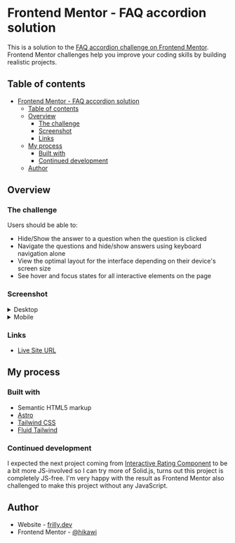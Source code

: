 # Frontend Mentor - FAQ accordion solution

This is a solution to the [FAQ accordion challenge on Frontend Mentor](https://www.frontendmentor.io/challenges/faq-accordion-wyfFdeBwBz). Frontend Mentor challenges help you improve your coding skills by building realistic projects.

## Table of contents

- [Frontend Mentor - FAQ accordion solution](#frontend-mentor---faq-accordion-solution)
  - [Table of contents](#table-of-contents)
  - [Overview](#overview)
    - [The challenge](#the-challenge)
    - [Screenshot](#screenshot)
    - [Links](#links)
  - [My process](#my-process)
    - [Built with](#built-with)
    - [Continued development](#continued-development)
  - [Author](#author)

## Overview

### The challenge

Users should be able to:

- Hide/Show the answer to a question when the question is clicked
- Navigate the questions and hide/show answers using keyboard navigation alone
- View the optimal layout for the interface depending on their device's screen size
- See hover and focus states for all interactive elements on the page

### Screenshot

<details>

<summary>Desktop</summary>

![Desktop](./screenshot-desktop.jpeg)

</details>

<details>

<summary>Mobile</summary>

![Mobile](./screenshot-mobile.jpeg)

</details>

### Links

- [Live Site URL](https://faq-accordion.frilly.dev)

## My process

### Built with

- Semantic HTML5 markup
- [Astro](https://astro.build)
- [Tailwind CSS](https://tailwindcss.com)
- [Fluid Tailwind](https://fluid.tw)

### Continued development

I expected the next project coming from [Interactive Rating Component](https://interactive-rating-component.frilly.dev) to be a bit more JS-involved so I can try more of Solid.js, turns out this project is completely JS-free. I'm very happy with the result as Frontend Mentor also challenged to make this project without any JavaScript.

## Author

- Website - [frilly.dev](https://www.frilly.dev)
- Frontend Mentor - [@hikawi](https://www.frontendmentor.io/profile/hikawi)
